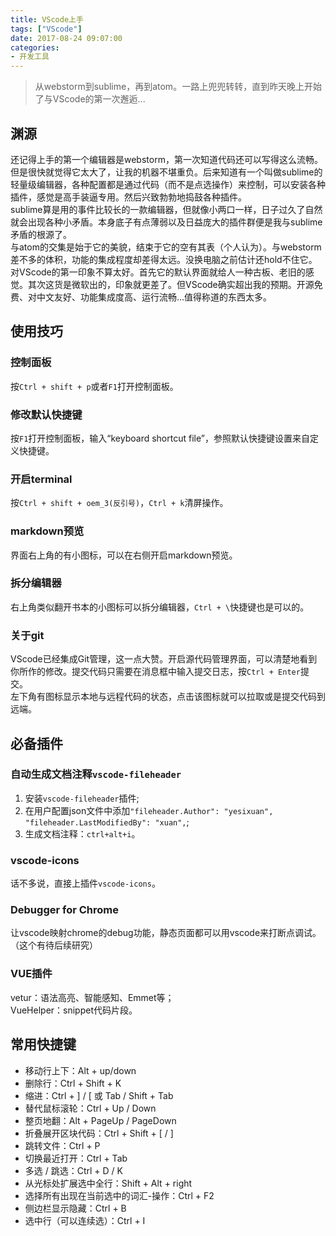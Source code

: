```yaml
---
title: VScode上手
tags: ["VScode"]
date: 2017-08-24 09:07:00
categories:
- 开发工具
---
```

> 从webstorm到sublime，再到atom。一路上兜兜转转，直到昨天晚上开始了与VScode的第一次邂逅...

<!-- more -->
## 渊源
还记得上手的第一个编辑器是webstorm，第一次知道代码还可以写得这么流畅。但是很快就觉得它太大了，让我的机器不堪重负。后来知道有一个叫做sublime的轻量级编辑器，各种配置都是通过代码（而不是点选操作）来控制，可以安装各种插件，感觉是高手装逼专用。然后兴致勃勃地捣鼓各种插件。  
sublime算是用的事件比较长的一款编辑器，但就像小两口一样，日子过久了自然就会出现各种小矛盾。本身底子有点薄弱以及日益庞大的插件群便是我与sublime矛盾的根源了。  
与atom的交集是始于它的美貌，结束于它的空有其表（个人认为）。与webstorm差不多的体积，功能的集成程度却差得太远。没换电脑之前估计还hold不住它。  
对VScode的第一印象不算太好。首先它的默认界面就给人一种古板、老旧的感觉。其次这货是微软出的，印象就更差了。但VScode确实超出我的预期。开源免费、对中文友好、功能集成度高、运行流畅...值得称道的东西太多。  

## 使用技巧
### 控制面板
按`Ctrl + shift + p`或者`F1`打开控制面板。
### 修改默认快捷键
按`F1`打开控制面板，输入“keyboard shortcut file”，参照默认快捷键设置来自定义快捷键。
### 开启terminal
按`Ctrl + shift + oem_3(反引号)`，`Ctrl + k`清屏操作。
### markdown预览
界面右上角的有小图标，可以在右侧开启markdown预览。
### 拆分编辑器
右上角类似翻开书本的小图标可以拆分编辑器，`Ctrl + \`快捷键也是可以的。
### 关于git
VScode已经集成Git管理，这一点大赞。开启源代码管理界面，可以清楚地看到你所作的修改。提交代码只需要在消息框中输入提交日志，按`Ctrl + Enter`提交。  
左下角有图标显示本地与远程代码的状态，点击该图标就可以拉取或是提交代码到远端。  


## 必备插件
### 自动生成文档注释`vscode-fileheader`
1. 安装`vscode-fileheader`插件;
2. 在用户配置json文件中添加`"fileheader.Author": "yesixuan", "fileheader.LastModifiedBy": "xuan",`;  
3. 生成文档注释：`ctrl+alt+i`。    
### vscode-icons
话不多说，直接上插件`vscode-icons`。
### Debugger for Chrome
让vscode映射chrome的debug功能，静态页面都可以用vscode来打断点调试。（这个有待后续研究）
### VUE插件
vetur：语法高亮、智能感知、Emmet等；  
VueHelper：snippet代码片段。  

## 常用快捷键
- 移动行上下：Alt + up/down
- 删除行：Ctrl + Shift + K
- 缩进：Ctrl + ] / [ 或 Tab / Shift + Tab
- 替代鼠标滚轮：Ctrl + Up / Down
- 整页地翻：Alt + PageUp / PageDown
- 折叠展开区块代码：Ctrl + Shift + [ / ]
- 跳转文件：Ctrl + P
- 切换最近打开：Ctrl + Tab
- 多选 / 跳选：Ctrl + D / K
- 从光标处扩展选中全行：Shift + Alt + right
- 选择所有出现在当前选中的词汇-操作：Ctrl + F2
- 侧边栏显示隐藏：Ctrl + B
- 选中行（可以连续选）：Ctrl + I
